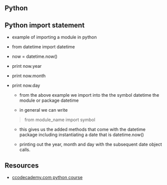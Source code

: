 ##  Python

##  Python import statement

*  example of importing a module in python

*  from datetime import datetime

*  now = datetime.now()

*  print now.year

*  print now.month

*  print now.day

    *  from the above example we import into the the symbol datetime the module or package datetime

    *  in general we can write
      >  from module_name import symbol

    *  this gives us the added methods that come with the datetime package including instantiating a date that is datetime.now()

    *  printing out the year, month and day with the subsequent date object calls.


##  Resources

*  [ccodecademy.com python course](https://www.codecademy.com/learn/python)